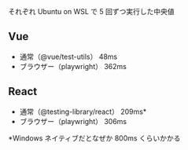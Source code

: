 それぞれ Ubuntu on WSL で 5 回ずつ実行した中央値

## Vue

- 通常（@vue/test-utils） 48ms
- ブラウザー（playwright） 362ms

## React

- 通常（@testing-library/react） 209ms\*
- ブラウザー（playwright） 306ms

\*Windows ネイティブだとなぜか 800ms くらいかかる
